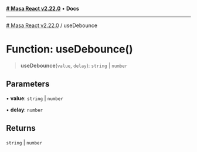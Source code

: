 [**# Masa React v2.22.0**](../README.md) • **Docs**

***

[# Masa React v2.22.0](../globals.md) / useDebounce

# Function: useDebounce()

> **useDebounce**(`value`, `delay`): `string` \| `number`

## Parameters

• **value**: `string` \| `number`

• **delay**: `number`

## Returns

`string` \| `number`
